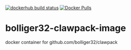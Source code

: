 [![dockerhub build status](https://img.shields.io/docker/build/climateimpactlab/bolliger32-clawpack-image.svg)](https://hub.docker.com/r/climateimpactlab/bolliger32-clawpack-image/) [![Docker Pulls](https://img.shields.io/docker/pulls/climateimpactlab/bolliger32-clawpack-image.svg)](https://hub.docker.com/r/climateimpactlab/bolliger32-clawpack-image/)

# bolliger32-clawpack-image

docker container for github.com/bolliger32/clawpack
